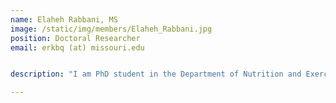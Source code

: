 ```yaml
---
name: Elaheh Rabbani, MS
image: /static/img/members/Elaheh_Rabbani.jpg
position: Doctoral Researcher
email: erkbq (at) missouri.edu


description: "I am PhD student in the Department of Nutrition and Exercise Physiology, University of Missouri-Columbia. In my master’s research I studied how reducing inflammation and oxidative stress by nutrition interventions can prevent cardiometabolic diseases in hypothyroid patients. During this time, I also got interested in the disruption of gut microflora in autoimmune diseases and how dietary interventions can impact the gut microbiome and improve chronic diseases. Personally, I believe everybody should find their favorite sport to live an active lifestyle. For me it is ballet, and I am going to make a difference in dancers' nutrition."

---
```

